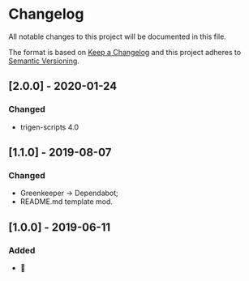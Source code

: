 # Changelog

All notable changes to this project will be documented in this file.

The format is based on [Keep a Changelog](http://keepachangelog.com/en/1.0.0/)
and this project adheres to [Semantic Versioning](http://semver.org/spec/v2.0.0.html).

<!--

DO NOT TOUCH. SAVE IT ON TOP.

## [semver] - date
### Added
- ...

### Changed
- ...

### Fixed
- ...

### Removed
- ...

-->

## [2.0.0] - 2020-01-24
### Changed
- trigen-scripts 4.0

## [1.1.0] - 2019-08-07
### Changed
- Greenkeeper -> Dependabot;
- README.md template mod.

## [1.0.0] - 2019-06-11
### Added
- 🦄
